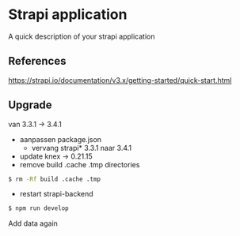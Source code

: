 # Strapi application

A quick description of your strapi application

## References
https://strapi.io/documentation/v3.x/getting-started/quick-start.html

## Upgrade
van 3.3.1 -> 3.4.1
- aanpassen package.json 
    - vervang strapi* 3.3.1 naar 3.4.1
- update knex -> 0.21.15
- remove build .cache .tmp directories
```bash
$ rm -Rf build .cache .tmp
```
- restart strapi-backend
```bash
$ npm run develop
```

Add data again

